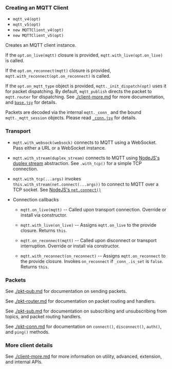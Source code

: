 ### Creating an MQTT Client

* `mqtt_v4(opt)`
* `mqtt_v5(opt)`
* `new MQTTClient_v4(opt)`
* `new MQTTClient_v5(opt)`

Creates an MQTT client instance.

If the `opt.on_live(mqtt)` closure is provided, `mqtt.with_live(opt.on_live)` is called.

If the `opt.on_reconnect(mqtt)` closure is provided, `mqtt.with_reconnect(opt.on_reconnect)` is called.

If the `opt.on_mqtt_type` object is provided, `mqtt._init_dispatch(opt)` uses it for packet dispatching.
By default, `mqtt_publish` directs the packet to `mqtt.router` for dispatching.
See [./client-more.md](./client-more.md) for more documentation, and [`base.jsy`](../code/base.jsy) for details.

Packets are decoded via the internal `mqtt._conn_` and the bound `mqtt._mqtt_session` objects.
Please read [`_conn.jsy`](../code/_conn.jsy) for details.


### Transport

* `mqtt.with_websock(websock)` connects to MQTT using a WebSocket. Pass either a URL or a WebSocket instance.

* `mqtt.with_stream(duplex_stream)` connects to MQTT using [NodeJS's duplex stream](https://nodejs.org/api/stream.html#stream_class_stream_duplex) abstraction. See `.with_tcp()` for a simple TCP connection.

* `mqtt.with_tcp(...args)` invokes `this.with_stream(net.connect(...args))` to connect to MQTT over a TCP socket. See [NodeJS's `net.connect()`](https://nodejs.org/api/net.html#net_net_connect)

* Connection callbacks

  * `mqtt.on_live(mqtt)` -- Called upon transport connection. Override or install via constructor.

  * `mqtt.with_live(on_live)` -- Assigns `mqtt.on_live` to the provide closure. Returns `this`.

  * `mqtt.on_reconnect(mqtt)` -- Called upon disconnect or transport interruption. Override or install via constructor.

  * `mqtt.with_reconnect(on_reconnect)` -- Assigns `mqtt.on_reconnect` to the provide closure. Invokes `on_reconnect` if `_conn_.is_set` is `false`. Returns `this`.


### Packets

See [./pkt-pub.md](./pkt-pub.md) for documentation on sending packets.

See [./pkt-router.md](./pkt-router.md) for documentation on packet routing and handlers.

See [./pkt-sub.md](./pkt-sub.md) for documentation on subscribing and unsubscribing from topics, and packet routing handlers.

See [./pkt-conn.md](./pkt-conn.md) for documentation on `connect()`, `disconnect()`, `auth()`, and `ping()` methods.


### More client details

See [./client-more.md](./client-more.md) for more information on utility, advanced, extension, and internal APIs.

